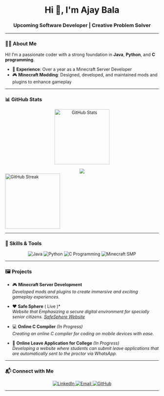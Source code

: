 <h1 align="center">Hi 👋, I'm Ajay Bala</h1>
<h3 align="center">Upcoming Software Developer | Creative Problem Solver</h3>

---

### 🧑‍💻 **About Me**
Hi! I’m a passionate coder with a strong foundation in **Java**, **Python**, and **C programming**. 

- 🌟 **Experience**: Over a year as a Minecraft Server Developer  
- 🎮 **Minecraft Modding**: Designed, developed, and maintained mods and plugins to enhance gameplay  

---

### 📊 **GitHub Stats**
<p align="center">
  <img src="https://github-readme-stats.vercel.app/api?username=Ajayrx&show_icons=true&theme=radical&token=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" alt="GitHub Stats" height="180px"/>

  
<div align="center"> <img src="https://github-profile-trophy.vercel.app/?username=Ajayrx&theme=darkhub&row=1&column=7&no-frame=True&no-bg=False" /> </div>

  <img src="https://github-readme-streak-stats.herokuapp.com/?user=Ajayrx&theme=radical&token=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" alt="GitHub Streak" height="180px"/>
  
</p>

---

### 🚀 **Skills & Tools**
<p align="center">
  <img src="https://img.shields.io/badge/Java-ED8B00?style=for-the-badge&logo=java&logoColor=white" alt="Java" />
  <img src="https://img.shields.io/badge/Python-3776AB?style=for-the-badge&logo=python&logoColor=white" alt="Python" />
  <img src="https://img.shields.io/badge/C_Programming-A8B9CC?style=for-the-badge&logo=c&logoColor=white" alt="C Programming" />
  <img src="https://img.shields.io/badge/Minecraft_Server-62B47A?style=for-the-badge&logo=java&logoColor=white" alt="Minecraft SMP" />
</p>

---

### 🖼️ **Projects**
- 🎮 **Minecraft Server Development**  
  *Developed mods and plugins to create immersive and exciting gameplay experiences.*  

- ❤️ **Safe Sphere** ( Live )*  
  *Website that Emphasizing a secure digital environment for specially senior citizens.*
  *[SafeSphere Website](https://ajayrx.github.io/cyber-safety/)*
  
- 💻 **Online C Compiler** *(In Progress)*  
  *Creating an online C compiler for coding on mobile devices with ease.*  

- 📝 **Online Leave Application for College** *(In Progress)*  
  *Developing a website where students can submit leave applications that are automatically sent to the proctor via WhatsApp.*  

---

### 📬 **Connect with Me**
<p align="center">
  <a href="https://www.linkedin.com/in/ajay-bala-849841230/" target="_blank">
    <img src="https://img.shields.io/badge/LinkedIn-0077B5?style=for-the-badge&logo=linkedin&logoColor=white" alt="LinkedIn" />
  </a>
  <a href="mailto:ajay0i0know@gmail.com" target="_blank">
    <img src="https://img.shields.io/badge/Email-D14836?style=for-the-badge&logo=gmail&logoColor=white" alt="Email" />
  </a>
  <a href="https://github.com/Ajayrx" target="_blank">
    <img src="https://img.shields.io/badge/GitHub-181717?style=for-the-badge&logo=github&logoColor=white" alt="GitHub" />
  </a>
</p>

---
